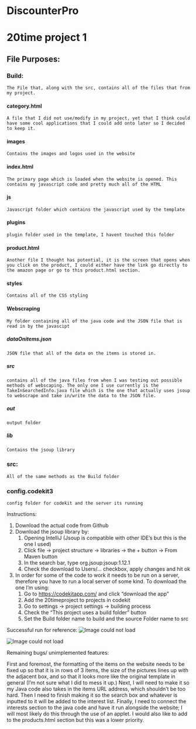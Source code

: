 # DiscounterPro
# 20time project 1

## File Purposes: 

### Build:
	The File that, along with the src, contains all of the files that from my project.  
#### category.html
	A file that I did not use/modify in my project, yet that I think could have some cool applications that I could add onto later so I decided to keep it.
#### images
	Contains the images and logos used in the website
#### index.html
	The primary page which is loaded when the website is opened. This contains my javascript code and pretty much all of the HTML
#### js
	Javascript folder which contains the javascript used by the template 
#### plugins
	plugin folder used in the template, I havent touched this folder
#### product.html
	Another file I thought has potential, it is the screen that opens when you click on the product, I could either have the link go directly to the amazon page or go to this product.html section.
#### styles
	Contains all of the CSS styling 
#### Webscraping 
	My folder containing all of the java code and the JSON file that is read in by the javascipt 
##### dataOnitems.json
	JSON file that all of the data on the items is stored in. 
##### src
	contains all of the java files from when I was testing out possible methods of webscaping. The only one I use currently is the TakeInSearchedInfo.java file which is the one that actually uses jsoup to webscrape and take in/write the data to the JSON file. 
##### out
	output folder
##### lib
	Contains the jsoup library


### src:
	All of the same methods as the Build folder 

### config.codekit3
	config folder for codekit and the server its running 



Instructions: 

1. Download the actual code from Github
2. Download the jsoup library by:
	1. Opening IntelliJ (Jsoup is compatible with other IDE’s but this is the one I used)
	2. Click file → project structure → libraries → the + button → From Maven button 
	3. In the search bar, type org.jsoup:jsoup:1.12.1
	4. Check the download to Users/… checkbox, apply changes and hit ok
3. In order for some of the code to work it needs to be run on a server, therefore you have to run a local server of some kind. To download the one I’m using: 
	1. Go to https://codekitapp.com/ and click “download the app” 
	2. Add the 20timeproject to projects in codekit
	3. Go to settings → project settings → building process 
	4. Check the “This project uses a build folder” button 
	5. Set the Build folder name to build and the source Folder name to src

Successful run for reference: 
![Image could not load](https://raw.githubusercontent.com/JWriter20/DiscounterPro/master/20timeprojectWeb/WebsiteRun.png)

![Image could not load](https://raw.githubusercontent.com/JWriter20/DiscounterPro/master/20timeprojectWeb/JavaRun.png)


Remaining bugs/ unimplemented features: 

First and foremost, the formatting of the items on the website needs to be fixed up so that it is in rows of 3 items, the size of the pictures lines up with the adjacent box, and so that it looks more like the original template in general (I’m not sure what I did to mess it up.) Next, I will need to make it so my Java code also takes in the items URL address, which shouldn’t be too hard. Then I need to finish making it so the search box and whatever is inputted to it will be added to the interest list. Finally, I need to connect the interests section to the java code and have it run alongside the website; I will most likely do this through the use of an applet. 
I would also like to add to the products.html section but this was a lower priority. 




